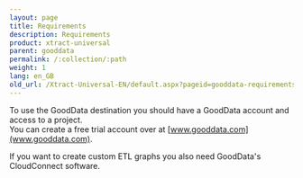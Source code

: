 ```yaml
---
layout: page
title: Requirements
description: Requirements
product: xtract-universal
parent: gooddata
permalink: /:collection/:path
weight: 1
lang: en_GB
old_url: /Xtract-Universal-EN/default.aspx?pageid=gooddata-requirements
---
```


To use the GoodData destination you should have a GoodData account and access to a project.<br>
You can create a free trial account over at [www.gooddata.com](www.gooddata.com).

If you want to create custom ETL graphs you also need GoodData's CloudConnect software.
